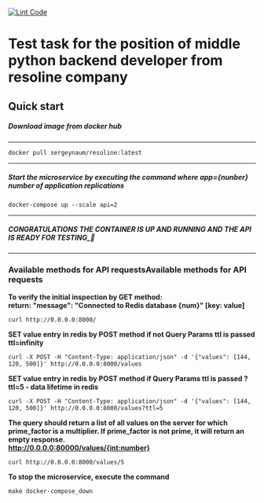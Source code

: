 [![Lint Code](https://github.com/SergeiNaum/resonline/actions/workflows/check.yml/badge.svg)](https://github.com/SergeiNaum/resonline/actions/workflows/check.yml)

# Test task for the position of middle python backend developer from resoline company

## Quick start

##### Download image from docker hub

---
```
docker pull sergeynaum/resoline:latest
```
---
##### Start the microservice by executing the command where app={nunber} number of application replications
```
docker-compose up --scale api=2
```
---
##### CONGRATULATIONS THE CONTAINER IS UP AND RUNNING AND THE API IS READY FOR TESTING_🚀

---
### Available methods for API requestsAvailable methods for API requests

**To verify the initial inspection by GET method:  
 return: "message": "Connected to Redis database {num}" [key: value]**

```
curl http://0.0.0.0:8000/
```

**SET value entry in redis by POST method if not Query Params ttl is passed ttl=infinity**

```
curl -X POST -H "Content-Type: application/json" -d '{"values": [144, 120, 500]}' http://0.0.0.0:8000/values
```


**SET value entry in redis by POST method if Query Params ttl is passed ?ttl=5 - data lifetime in redis**

```
curl -X POST -H "Content-Type: application/json" -d '{"values": [144, 120, 500]}' http://0.0.0.0:8000/values?ttl=5
```


**The query should return a list of all values on the server for which prime_factor is a multiplier. If prime_factor is not prime, it will return an empty response.  
http://0.0.0.0:80000/values/{int:number}**

```
curl http://0.0.0.0:8000/values/5
```

**To stop the microservice, execute the command**

```
make docker-compose_down
```

